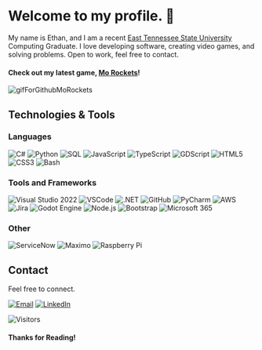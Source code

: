 # Welcome to my profile. 👋
My name is Ethan, and I am a recent [East Tennessee State University](https://www.etsu.edu/ehome/) Computing Graduate. I love developing software, creating video games, and solving problems. Open to work, feel free to contact. 

#### Check out my latest game, [Mo Rockets](https://evasiveace.itch.io/mo-rockets)!
![gifForGithubMoRockets](https://github.com/user-attachments/assets/a6fc359a-1100-496a-b8ef-263d4a3e3994)

## Technologies & Tools
### Languages
![C#](https://img.shields.io/badge/C%23-00599C?style=flat-square&logo=c%2B%2B&logoColor=FFFFFF) 
![Python](https://img.shields.io/badge/Python-3776AB?style=flat-square&logo=python&logoColor=FFFFFF)
![SQL](https://img.shields.io/badge/SQL-003B57?style=flat-square&logo=sqlite&logoColor=FFFFFF)
![JavaScript](https://img.shields.io/badge/JavaScript-F7DF1E?style=flat-square&logo=javascript&logoColor=FFFFFF)
![TypeScript](https://img.shields.io/badge/TypeScript-3178C6?style=flat-square&logo=typescript&logoColor=FFFFFF)
![GDScript](https://img.shields.io/badge/GDScript-478CBF?style=flat-square&logo=godotengine&logoColor=FFFFFF)
![HTML5](https://img.shields.io/badge/HTML5-E34F26?style=flat-square&logo=html5&logoColor=FFFFFF)
![CSS3](https://img.shields.io/badge/CSS3-1572B6?style=flat-square&logo=css3&logoColor=FFFFFF)
![Bash](https://img.shields.io/badge/Bash-4EAA25?style=flat-square&logo=gnubash&logoColor=FFFFFF)

### Tools and Frameworks
![Visual Studio 2022](https://img.shields.io/badge/Visual%20Studio%202022-644799?style=flat-square&logoColor=FFFFFF)
![VSCode](https://img.shields.io/badge/VSCode-24a8f2?style=flat-square&logoColor=FFFFFF)
![.NET](https://img.shields.io/badge/.NET-512BD4?style=flat-square&logo=dotnet&logoColor=ffffff)
![GitHub](https://img.shields.io/badge/GitHub-181717?style=flat-square&logo=github&logoColor=FFFFFF)
![PyCharm](https://img.shields.io/badge/PyCharm-000000?style=flat-square&logo=pycharm&logoColor=FFFFFF)
![AWS](https://img.shields.io/badge/AWS-232F3E?style=flat-square&logo=amazonwebservices&logoColor=FFFFFF)
![Jira](https://img.shields.io/badge/Jira-0052CC?style=flat-square&logo=jira&logoColor=FFFFFF)
![Godot Engine](https://img.shields.io/badge/Godot%20Engine-478CBF?style=flat-square&logo=godotengine&logoColor=FFFFFF)
![Node.js](https://img.shields.io/badge/Node.js-5FA04E?style=flat-square&logo=node.js&logoColor=FFFFFF)
![Bootstrap](https://img.shields.io/badge/Bootstrap-7952B3?style=flat-square&logo=bootstrap&logoColor=ffffff)
![Microsoft 365](https://img.shields.io/badge/Microsoft%20365-7b5aab?style=flat-square&logoColor=FFFFFF)

### Other
![ServiceNow](https://img.shields.io/badge/ServiceNow-81b4a1?style=flat-square&logoColor=ffffff)
![Maximo](https://img.shields.io/badge/Maximo-304a7b?style=flat-square&logoColor=ffffff)
![Raspberry Pi](https://img.shields.io/badge/Raspberry%20Pi-A22846?style=flat-square&logo=raspberrypi&logoColor=ffffff)

## Contact
Feel free to connect.

[![Email](https://img.shields.io/badge/Email-30B980?style=flat-square&logo=minutemailer&logoColor=ffffff&link=mailto:hensley.ethan64@gmail.com)](mailto:hensley.ethan64@gmail.com)
[![LinkedIn](https://img.shields.io/badge/LinkedIn-0A66C2?style=flat-square&logo=linkedin&logoColor=ffffff&link=https://www.linkedin.com/in/hensleyej/)](https://www.linkedin.com/in/hensleyej/)

![Visitors](https://visitor-badge.laobi.icu/badge?page_id=evasiveace.evasiveace)
#### Thanks for Reading!
